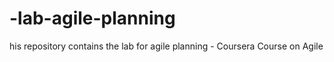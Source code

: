 # -lab-agile-planning
his repository contains the lab for agile planning - Coursera Course on Agile
